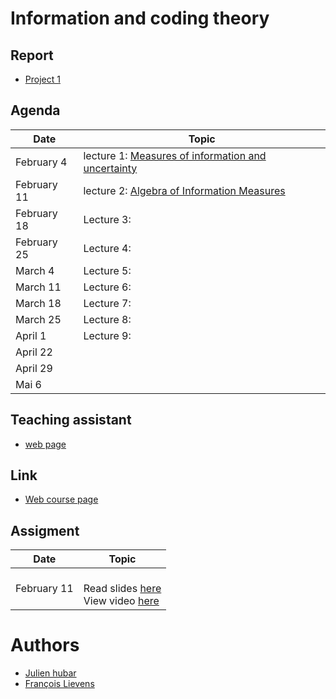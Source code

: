 # Information and coding theory

## Report
- [Project 1](https://www.overleaf.com/2499969642khfkrkftddsg)

## Agenda
| Date | Topic |
| --- | --- |
| February 4 | lecture 1: [Measures of information and uncertainty](https://people.montefiore.uliege.be/lwh/Info/ICT_1_introduction.pdf) |
| February 11 | lecture 2: [Algebra of Information Measures](https://people.montefiore.uliege.be/lwh/Info/ICT_2_algebra.pdf)|
| February 18 | Lecture 3: |
| February 25 | Lecture 4: |
| March 4 | Lecture 5:  |
| March 11 | Lecture 6:   |
| March 18 | Lecture 7:  |
| March 25 | Lecture 8: |
| April 1 | Lecture 9: |
| April 22 |    |
| April 29 |   |
| Mai 6 |  |


## Teaching assistant  
- [web page](https://people.montefiore.uliege.be/asutera/ICT.php)

## Link
 * [Web course page](https://people.montefiore.uliege.be/lwh/Info/)


## Assigment

| Date | Topic |
| --- | --- |
| February 11 | <br> Read slides [here](https://people.montefiore.uliege.be/lwh/Info/ICT_1_introduction.pdf) <br> View video [here]()

# Authors
* [Julien hubar](https://julienhubar.be)
* [François Lievens](https://github.com/francoislievens)

